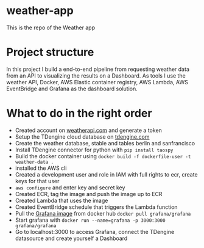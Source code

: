# weather-app
This is the repo of the Weather app 

# Project structure
In this project I build a end-to-end pipeline from requesting weather data from an API to visualizing the results on a Dashboard.
As tools I use the weather API, Docker, AWS Elastic container registry, AWS Lambda, AWS EventBridge and Grafana as the dashboard solution.

# What to do in the right order
- Created account on [weatherapi.com](https://www.weatherapi.com) and generate a token
- Setup the TDengine cloud database on [tdengine.com](https://cloud.tdengine.com/login)
- Create the weather database, stable and tables berlin and sanfrancisco
- Install TDengine connector for python with `pip install taospy`
- Build the docker container using `docker build -f dockerfile-user -t weather-data .`
- installed the AWS cli
- Created a development user and role in IAM with full rights to ecr, create keys for that user
- `aws configure` and enter key and secret key
- Created ECR, tag the image and push the image up to ECR 
- Created Lambda that uses the image
- Created EventBridge schedule that triggers the Lambda function
- Pull the [Grafana image](https://hub.docker.com/r/grafana/grafana) from docker hub `docker pull grafana/grafana`
- Start grafana with `docker run --name=grafana -p 3000:3000 grafana/grafana`
- Go to localhost:3000 to access Grafana, connect the TDengine datasource and create yourself a Dashboard

